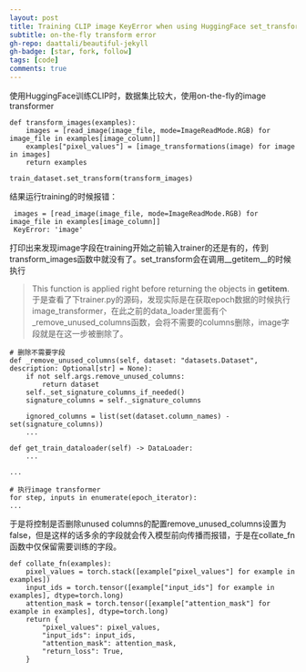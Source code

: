 ```yaml
---
layout: post
title: Training CLIP image KeyError when using HuggingFace set_transform
subtitle: on-the-fly transform error
gh-repo: daattali/beautiful-jekyll
gh-badge: [star, fork, follow]
tags: [code]
comments: true
---
```


使用HuggingFace训练CLIP时，数据集比较大，使用on-the-fly的image transformer
```
def transform_images(examples):
    images = [read_image(image_file, mode=ImageReadMode.RGB) for image_file in examples[image_column]]
    examples["pixel_values"] = [image_transformations(image) for image in images]
    return examples

train_dataset.set_transform(transform_images)
```

结果运行training的时候报错：
```
 images = [read_image(image_file, mode=ImageReadMode.RGB) for image_file in examples[image_column]]
 KeyError: 'image'
```

打印出来发现image字段在training开始之前输入trainer的还是有的，传到transform_images函数中就没有了。set_transform会在调用__getitem__的时候执行
> This function is applied right before returning the objects in __getitem__.
于是查看了下trainer.py的源码，发现实际是在获取epoch数据的时候执行image_transformer，在此之前的data_loader里面有个_remove_unused_columns函数，会将不需要的columns删除，image字段就是在这一步被删除了。

```
# 删除不需要字段
def _remove_unused_columns(self, dataset: "datasets.Dataset", description: Optional[str] = None):
    if not self.args.remove_unused_columns:
        return dataset
    self._set_signature_columns_if_needed()
    signature_columns = self._signature_columns

    ignored_columns = list(set(dataset.column_names) - set(signature_columns))
    ...

def get_train_dataloader(self) -> DataLoader:
    ...

...

# 执行image transformer
for step, inputs in enumerate(epoch_iterator):
...

```
于是将控制是否删除unused columns的配置remove_unused_columns设置为false，但是这样的话多余的字段就会传入模型前向传播而报错，于是在collate_fn函数中仅保留需要训练的字段。
```
def collate_fn(examples):
    pixel_values = torch.stack([example["pixel_values"] for example in examples])
    input_ids = torch.tensor([example["input_ids"] for example in examples], dtype=torch.long)
    attention_mask = torch.tensor([example["attention_mask"] for example in examples], dtype=torch.long)
    return {
        "pixel_values": pixel_values,
        "input_ids": input_ids,
        "attention_mask": attention_mask,
        "return_loss": True,
    }
```